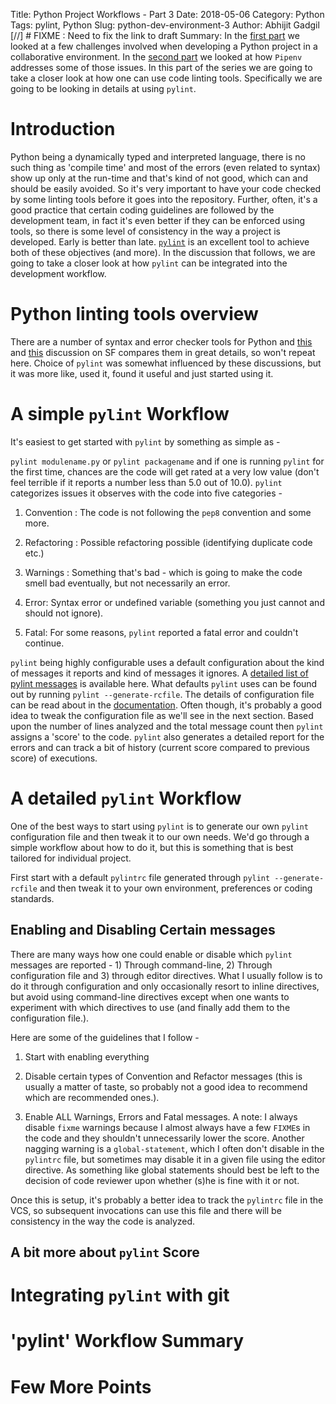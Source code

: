 Title: Python Project Workflows - Part 3
Date: 2018-05-06
Category: Python
Tags: pylint, Python
Slug: python-dev-environment-3
Author: Abhijit Gadgil
[//] # FIXME : Need to fix the link to draft
Summary: In the [first part]() we looked at a few challenges involved when developing a Python project in a collaborative environment. In the [second part]() we looked at how `Pipenv` addresses some of those issues. In this part of the series we are going to take a closer look at how one can use code linting tools. Specifically we are going to be looking in details at using `pylint`.

# Introduction

Python being a dynamically typed and interpreted language, there is no such thing as 'compile time' and most of the errors (even related to syntax) show up only at the run-time and that's kind of not good,  which can and should be easily avoided. So it's very important to have your code checked by some linting tools before it goes into the repository. Further, often, it's a good practice that certain coding guidelines are followed by the development team, in fact it's even better if they can be enforced using tools, so there is some level of consistency in the way a project is developed. Early is better than late. [`pylint`](https://www.pylint.org/) is an excellent tool to achieve both of these objectives (and more). In the discussion that follows, we are going to take a closer look at how `pylint` can be integrated into the development workflow.

# Python linting tools overview

There are a number of syntax and error checker tools for Python and [this]() and [this]() discussion on SF compares them in great details, so won't repeat here. Choice of `pylint` was somewhat influenced by these discussions, but it was more like, used it, found it useful and just started using it.

# A simple `pylint` Workflow

It's easiest to get started with `pylint` by something as simple as -

`pylint modulename.py` or `pylint packagename` and if one is running `pylint` for the first time, chances are the code will get rated at a very low value (don't feel terrible if it reports a number less than 5.0 out of 10.0). `pylint` categorizes issues it observes with the code into five categories -

1. Convention : The code is not following the `pep8` convention and some more.

2. Refactoring : Possible refactoring possible (identifying duplicate code etc.)

3. Warnings : Something that's bad - which is going to make the code smell bad eventually, but not necessarily an error.

4. Error: Syntax error or undefined variable (something you just cannot and should not ignore).

5. Fatal: For some reasons, `pylint` reported a fatal error and couldn't continue.

`pylint` being highly configurable uses a default configuration about the kind of messages it reports and kind of messages it ignores. A [detailed list of pylint messages]() is available here. What defaults `pylint` uses can be found out by running `pylint --generate-rcfile`. The details of configuration file can be read about in the [documentation](). Often though, it's probably a good idea to tweak the configuration file as we'll see in the next section. Based upon the number of lines analyzed and the total message count then `pylint` assigns a 'score' to the code. `pylint` also generates a detailed report for the errors and can track a bit of history (current score compared to previous score) of executions.

# A detailed `pylint` Workflow

One of the best ways to start using `pylint` is to generate our own `pylint` configuration file and then tweak it to our own needs. We'd go through a simple workflow about how to do it, but this is something that is best tailored for individual project.

First start with a default `pylintrc` file generated through `pylint --generate-rcfile` and then tweak it to your own environment, preferences or coding standards.

## Enabling and Disabling Certain messages

There are many ways how one could enable or disable which `pylint` messages are reported - 1) Through command-line, 2) Through configuration file and 3) through editor directives. What I usually follow is to do it through configuration and only occasionally resort to inline directives, but avoid using command-line directives except when one wants to experiment with which directives to use (and finally add them to the configuration file.).

Here are some of the guidelines that I follow -

1. Start with enabling everything

2. Disable certain types of Convention and Refactor messages (this is usually a matter of taste, so probably not a good idea to recommend which are recommended ones.).

3. Enable ALL Warnings, Errors and Fatal messages. A note: I always disable `fixme` warnings because I almost always have a few `FIXME`s in the code and they shouldn't unnecessarily lower the score. Another nagging warning is a `global-statement`, which I often don't disable in the `pylintrc` file, but sometimes may disable it in a given file using the editor directive. As something like global statements should best be left to the decision of code reviewer upon whether (s)he is fine with it or not.

Once this is setup, it's probably a better idea to track the `pylintrc` file in the VCS, so subsequent invocations can use this file and there will be consistency in the way the code is analyzed.

## A bit more about `pylint` Score

# Integrating `pylint` with git

# 'pylint' Workflow Summary

# Few More Points
